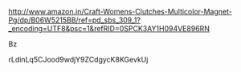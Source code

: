 http://www.amazon.in/Craft-Womens-Clutches-Multicolor-Magnet-Pg/dp/B06W5215BB/ref=pd_sbs_309_1?_encoding=UTF8&psc=1&refRID=0SPCK3AY1H094VE896RN

Bz

rLdinLq5CJood9wdjY9ZCdgycK8KGevkUj


